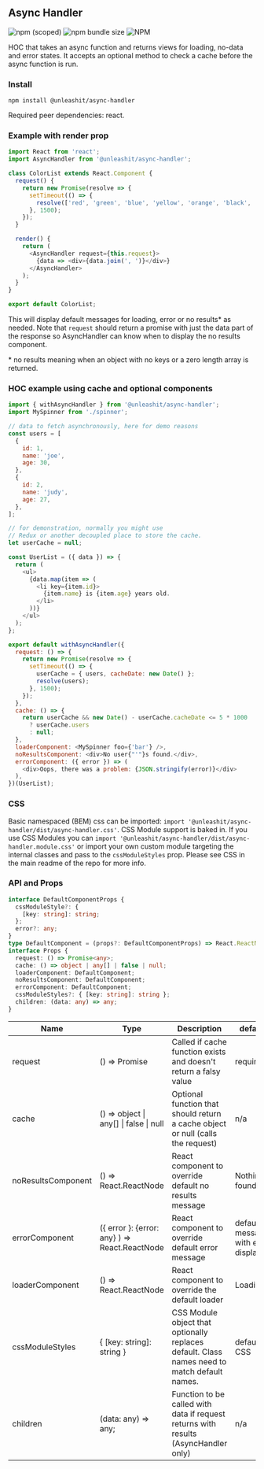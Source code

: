 ## Async Handler

![npm (scoped)](https://img.shields.io/npm/v/@unleashit/async-handler.svg)
![npm bundle size](https://img.shields.io/bundlephobia/minzip/@unleashit/async-handler.svg)
![NPM](https://img.shields.io/npm/l/@unleashit/async-handler.svg)

HOC that takes an async function and returns views for loading, no-data and error states. It accepts an optional method to check a cache before the async function is run.

### Install

```
npm install @unleashit/async-handler
```

Required peer dependencies: react.

### Example with render prop

```javascript
import React from 'react';
import AsyncHandler from '@unleashit/async-handler';

class ColorList extends React.Component {
  request() {
    return new Promise(resolve => {
      setTimeout(() => {
        resolve(['red', 'green', 'blue', 'yellow', 'orange', 'black', 'white']);
      }, 1500);
    });
  }

  render() {
    return (
      <AsyncHandler request={this.request}>
        {data => <div>{data.join(', ')}</div>}
      </AsyncHandler>
    );
  }
}

export default ColorList;
```

This will display default messages for loading, error or no results\* as needed. Note that `request` should return a promise with just the data part of the response so AsyncHandler can know when to display the no results component.

\* no results meaning when an object with no keys or a zero length array is returned.

### HOC example using cache and optional components

```javascript
import { withAsyncHandler } from '@unleashit/async-handler';
import MySpinner from './spinner';

// data to fetch asynchronously, here for demo reasons
const users = [
  {
    id: 1,
    name: 'joe',
    age: 30,
  },
  {
    id: 2,
    name: 'judy',
    age: 27,
  },
];

// for demonstration, normally you might use
// Redux or another decoupled place to store the cache.
let userCache = null;

const UserList = ({ data }) => {
  return (
    <ul>
      {data.map(item => (
        <li key={item.id}>
          {item.name} is {item.age} years old.
        </li>
      ))}
    </ul>
  );
};

export default withAsyncHandler({
  request: () => {
    return new Promise(resolve => {
      setTimeout(() => {
        userCache = { users, cacheDate: new Date() };
        resolve(users);
      }, 1500);
    });
  },
  cache: () => {
    return userCache && new Date() - userCache.cacheDate <= 5 * 1000
      ? userCache.users
      : null;
  },
  loaderComponent: <MySpinner foo={'bar'} />,
  noResultsComponent: <div>No user{"'"}s found.</div>,
  errorComponent: ({ error }) => (
    <div>Oops, there was a problem: {JSON.stringify(error)}</div>
  ),
})(UserList);
```

### CSS

Basic namespaced (BEM) css can be imported: `import '@unleashit/async-handler/dist/async-handler.css'`. CSS Module support is baked in. If you use CSS Modules you can `import '@unleashit/async-handler/dist/async-handler.module.css'` or import your own custom module targeting the internal classes and pass to the `cssModuleStyles` prop. Please see CSS in the main readme of the repo for more info.

### API and Props

```typescript
interface DefaultComponentProps {
  cssModuleStyle?: {
    [key: string]: string;
  };
  error?: any;
}
type DefaultComponent = (props?: DefaultComponentProps) => React.ReactNode;
interface Props {
  request: () => Promise<any>;
  cache: () => object | any[] | false | null;
  loaderComponent: DefaultComponent;
  noResultsComponent: DefaultComponent;
  errorComponent: DefaultComponent;
  cssModuleStyles?: { [key: string]: string };
  children: (data: any) => any;
}
```

| Name               | Type                                               | Description                                                                                  | default                              |
| ------------------ | -------------------------------------------------- | -------------------------------------------------------------------------------------------- | ------------------------------------ |
| request            | () => Promise<any>                                 | Called if cache function exists and doesn't return a falsy value                             | required                             |
| cache              | () => object &#124; any[] &#124; false &#124; null | Optional function that should return a cache object or null (calls the request)              | n/a                                  |
| noResultsComponent | () => React.ReactNode                              | React component to override default no results message                                       | Nothing found.                       |
| errorComponent     | ({ error }: {error: any} ) => React.ReactNode      | React component to override default error message                                            | default message with error displayed |
| loaderComponent    | () => React.ReactNode                              | React component to override the default loader                                               | Loading...                           |
| cssModuleStyles    | { [key: string]: string }                          | CSS Module object that optionally replaces default. Class names need to match default names. | default CSS                          |
| children           | (data: any) => any;                                | Function to be called with data if request returns with results (AsyncHandler only) | n/a                                  |
